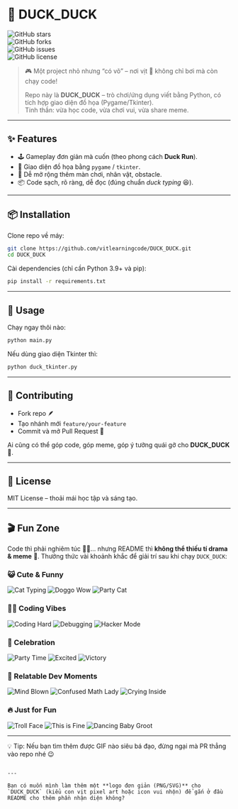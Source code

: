 # 🦆 DUCK_DUCK  
![GitHub stars](https://img.shields.io/github/stars/vitlearningcode/DUCK_DUCK?style=flat-square)  
![GitHub forks](https://img.shields.io/github/forks/vitlearningcode/DUCK_DUCK?style=flat-square)  
![GitHub issues](https://img.shields.io/github/issues/vitlearningcode/DUCK_DUCK?style=flat-square)  
![GitHub license](https://img.shields.io/github/license/vitlearningcode/DUCK_DUCK?style=flat-square)  

> 🎮 Một project nhỏ nhưng “có võ” – nơi vịt 🦆 không chỉ bơi mà còn chạy code!  
>  
> Repo này là **DUCK_DUCK** – trò chơi/ứng dụng viết bằng Python, có tích hợp giao diện đồ họa (Pygame/Tkinter).  
> Tinh thần: vừa học code, vừa chơi vui, vừa share meme.  

---

## ✨ Features
- 🕹️ Gameplay đơn giản mà cuốn (theo phong cách **Duck Run**).  
- 🎨 Giao diện đồ họa bằng `pygame` / `tkinter`.  
- 🐛 Dễ mở rộng thêm màn chơi, nhân vật, obstacle.  
- 📦 Code sạch, rõ ràng, dễ đọc (đúng chuẩn *duck typing* 😆).  

---

## 📦 Installation
Clone repo về máy:  
```bash
git clone https://github.com/vitlearningcode/DUCK_DUCK.git
cd DUCK_DUCK
````

Cài dependencies (chỉ cần Python 3.9+ và pip):

```bash
pip install -r requirements.txt
```

---

## 🚀 Usage

Chạy ngay thôi nào:

```bash
python main.py
```

Nếu dùng giao diện Tkinter thì:

```bash
python duck_tkinter.py
```

---

## 🤝 Contributing

* Fork repo 🪶
* Tạo nhánh mới `feature/your-feature`
* Commit và mở Pull Request 🚀

Ai cũng có thể góp code, góp meme, góp ý tưởng quái gở cho **DUCK\_DUCK** 🦆.

---

## 📜 License

MIT License – thoải mái học tập và sáng tạo.

---

## 🎬 Fun Zone

Code thì phải nghiêm túc 👨‍💻… nhưng README thì **không thể thiếu tí drama & meme** 🤪.
Thưởng thức vài khoảnh khắc để giải trí sau khi chạy `DUCK_DUCK`:

### 😺 Cute & Funny

![Cat Typing](https://media.giphy.com/media/JIX9t2j0ZTN9S/giphy.gif)
![Doggo Wow](https://media.giphy.com/media/26ufdipQqU2lhNA4g/giphy.gif)
![Party Cat](https://media.giphy.com/media/vFKqnCdLPNOKc/giphy.gif)

### 👨‍💻 Coding Vibes

![Coding Hard](https://media.giphy.com/media/LMcB8XospGZO8UQq87/giphy.gif)
![Debugging](https://media.giphy.com/media/l46Cy1rHbQ92uuLXa/giphy.gif)
![Hacker Mode](https://media.giphy.com/media/26gsspf0C9p0B8UoE/giphy.gif)

### 🎉 Celebration

![Party Time](https://media.giphy.com/media/3oEjI6SIIHBdRxXI40/giphy.gif)
![Excited](https://media.giphy.com/media/yoJC2Olx0ekMy2nX7W/giphy.gif)
![Victory](https://media.giphy.com/media/111ebonMs90YLu/giphy.gif)

### 🤯 Relatable Dev Moments

![Mind Blown](https://media.giphy.com/media/l41lVsYDBC0UVQJCE/giphy.gif)
![Confused Math Lady](https://media.giphy.com/media/3oriO0OEd9QIDdllqo/giphy.gif)
![Crying Inside](https://media.giphy.com/media/9Y5BbDSkSTiY8/giphy.gif)

### 🔥 Just for Fun

![Troll Face](https://media.giphy.com/media/3o7abKhOpu0NwenH3O/giphy.gif)
![This is Fine](https://media.giphy.com/media/3og0IPxMM0erATueVW/giphy.gif)
![Dancing Baby Groot](https://media.giphy.com/media/xTiTnqUxyWbsAXq7Ju/giphy.gif)

---

💡 Tip: Nếu bạn tìm thêm được GIF nào siêu bá đạo, đừng ngại mà PR thẳng vào repo nhé 😉

```

---

Bạn có muốn mình làm thêm một **logo đơn giản (PNG/SVG)** cho `DUCK_DUCK` (kiểu con vịt pixel art hoặc icon vui nhộn) để gắn ở đầu README cho thêm phần nhận diện không?
```
